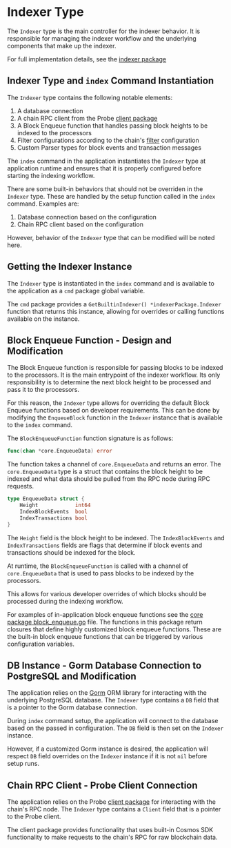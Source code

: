# Indexer Type

The `Indexer` type is the main controller for the indexer behavior. It is responsible for managing the indexer workflow and the underlying components that make up the indexer.

For full implementation details, see the [indexer package](https://github.com/DefiantLabs/cosmos-indexer/tree/main/indexer)

## Indexer Type and `index` Command Instantiation

The `Indexer` type contains the following notable elements:

1. A database connection
2. A chain RPC client from the Probe [client package](https://github.com/DefiantLabs/probe/tree/main/client)
3. A Block Enqueue function that handles passing block heights to be indexed to the processors
4. Filter configurations according to the chain's [filter](../usage/filtering.md) configuration
5. Custom Parser types for block events and transaction messages

The `index` command in the application instantiates the `Indexer` type at application runtime and ensures that it is properly configured before starting the indexing workflow.

There are some built-in behaviors that should not be overriden in the `Indexer` type. These are handled by the setup function called in the `index` command. Examples are:

1. Database connection based on the configuration
2. Chain RPC client based on the configuration

However, behavior of the `Indexer` type that can be modified will be noted here.

## Getting the Indexer Instance

The `Indexer` type is instantiated in the `index` command and is available to the application as a `cmd` package global variable.

The `cmd` package provides a `GetBuiltinIndexer() *indexerPackage.Indexer` function that returns this instance, allowing for overrides or calling functions available on the instance.

## Block Enqueue Function - Design and Modification

The Block Enqueue function is responsible for passing blocks to be indexed to the processors. It is the main entrypoint of the indexer workflow. Its only responsibility is to determine the next block height to be processed and pass it to the processors.

For this reason, the `Indexer` type allows for overriding the default Block Enqueue functions based on developer requirements. This can be done by modifying the `EnqueueBlock` function in the `Indexer` instance that is available to the `index` command.

The `BlockEnqueueFunction` function signature is as follows:

```go
func(chan *core.EnqueueData) error
```

The function takes a channel of `core.EnqueueData` and returns an error. The `core.EnqueueData` type is a struct that contains the block height to be indexed and what data should be pulled from the RPC node during RPC requests.

```go
type EnqueueData struct {
	Height            int64
	IndexBlockEvents  bool
	IndexTransactions bool
}
```

The `Height` field is the block height to be indexed. The `IndexBlockEvents` and `IndexTransactions` fields are flags that determine if block events and transactions should be indexed for the block.

At runtime, the `BlockEnqueueFunction` is called with a channel of `core.EnqueueData` that is used to pass blocks to be indexed by the processors.

This allows for various developer overrides of which blocks should be processed during the indexing workflow.

For examples of in-application block enqueue functions see the [core package block_enqueue.go](https://github.com/DefiantLabs/cosmos-indexer/blob/main/core/block_enqueue.go) file. The functions in this package return closures that define highly customized block enqueue functions. These are the built-in block enqueue functions that can be triggered by various configuration variables.

## DB Instance - Gorm Database Connection to PostgreSQL and Modification

The application relies on the [Gorm](https://gorm.io/docs/) ORM library for interacting with the underlying PostgreSQL database. The `Indexer` type contains a `DB` field that is a pointer to the Gorm database connection.

During `index` command setup, the application will connect to the database based on the passed in configuration. The `DB` field is then set on the `Indexer` instance.

However, if a customized Gorm instance is desired, the application will respect `DB` field overrides on the `Indexer` instance if it is not `nil` before setup runs.

## Chain RPC Client - Probe Client Connection

The application relies on the Probe [client package](https://github.com/DefiantLabs/probe/tree/main/client) for interacting with the chain's RPC node. The `Indexer` type contains a `Client` field that is a pointer to the Probe client.

The client package provides functionality that uses built-in Cosmos SDK functionality to make requests to the chain's RPC for raw blockchain data.
